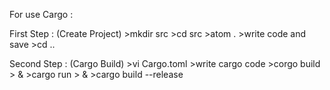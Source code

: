 For use Cargo :
   
   First Step : (Create Project)
      >mkdir src
      >cd src
      >atom .
      >write code and save
      >cd ..
 
 Second Step : (Cargo Build)
      >vi Cargo.toml
      >write cargo code
      >corgo build 
       >   &
      >cargo run
      >    &
      >cargo build --release
 
